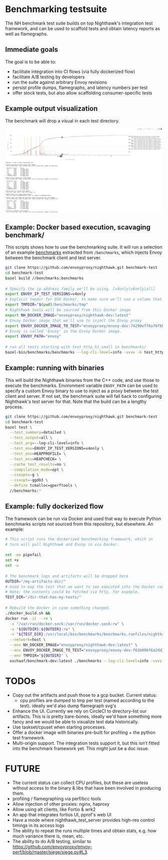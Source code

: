 # Benchmarking testsuite

The NH benchmark test suite builds on top Nighthawk's integration test framework, and
can be used to scaffold tests and obtain latency reports as well as flamegraphs.

## Immediate goals

The goal is to be able to:

- facilitate integration into CI flows (via fully dockerized flow)
- facilitate A/B testing by developers
- run the suite against arbitrary Envoy revisions
- persist profile dumps, flamegraphs, and latency numbers per test
- offer stock tests, but also allow scaffolding consumer-specific tests

## Example output visualization

The benchmark will drop a visual in each test directory.

![Example visualization](benchmark-visual-example.png)

## Example: Docker based execution, scavaging benchmark/

This scripts shows how to use the benchmarking suite.
It will run a selection of an example [benchmarks](test/test_discovery.py)
extracted from `/benchmarks`, which injects Envoy between the benchmark client and test server.

```bash
git clone https://github.com/envoyproxy/nighthawk.git benchmark-test
cd benchmark-test
bazel build //benchmarks:benchmarks

# Specify the ip address family we'll be using. [v4only|v6only|all]
export ENVOY_IP_TEST_VERSIONS=v4only
# Explicit tmpdir for OSX Docker, to make sure we'll use a volume that works when
export TMPDIR="$(pwd)/benchmarks/tmp"
# Nighthawk tools will be sourced from this Docker image
export NH_DOCKER_IMAGE="envoyproxy/nighthawk-dev:latest"
# Envoy Docker image that we'll use to inject the Envoy proxy
export ENVOY_DOCKER_IMAGE_TO_TEST="envoyproxy/envoy-dev:74290ef76a76fbbf50f072dc33438791f93f68c7"
# Envoy is called 'Envoy' in the Envoy Docker image.
export ENVOY_PATH="envoy"

# run all tests starting with test_http_h1_small in benchmarks/
bazel-bin/benchmarks/benchmarks --log-cli-level=info -vvvv -k test_http_h1_small benchmarks/
```

## Example: running with binaries

This will build the Nighthawk binaries from the C++ code, and use those to
execute the benchmarks. Environment variable `ENVOY_PATH` can be used to
specify a custom Envoy binary to use to inject as a proxy between the test
client and server. If not set, the benchmark suite will fall back to configuring
Nighthawk's test server for that. Note that the build can be a lengthy process.

```bash
git clone https://github.com/envoyproxy/nighthawk.git benchmark-test
cd benchmark-test
bazel test \
  --test_summary=detailed \
  --test_output=all \
  --test_arg=--log-cli-level=info \
  --test_env=ENVOY_IP_TEST_VERSIONS=v4only \
  --test_env=HEAPPROFILE= \
  --test_env=HEAPCHECK= \
  --cache_test_results=no \
  --compilation_mode=opt \
  --cxxopt=-g \
  --cxxopt=-ggdb3 \
  --define tcmalloc=gperftools \
  //benchmarks:*
```

## Example: fully dockerized flow

The framework can be run via Docker and used that way to execute
Python benchmarks scripts not sourced from this repository, but
elsewhere. An example:

```bash
# This script runs the dockerized benchmarking framework, which in
# turn will pull Nighthawk and Envoy in via Docker.

set -eo pipefail
set +x
set -u

# The benchmark logs and artifacts will be dropped here
OUTDIR="/my-artifacts-dir/"
# Used to map the test that we want to see executed into the Docker container
# Note: the contents could be fetched via http, for example.
TEST_DIR="/dir-that-has-my-tests/"

# Rebuild the Docker in case something changed.
./docker_build.sh &&
docker run -it --rm \
  -v "/var/run/docker.sock:/var/run/docker.sock:rw" \
  -v "${OUTDIR}:${OUTDIR}:rw" \
  -v "${TEST_DIR}:/usr/local/bin/benchmarks/benchmarks.runfiles/nighthawk/benchmarks/external_tests/" \
  --network=host \
  --env NH_DOCKER_IMAGE="envoyproxy/nighthawk-dev:latest" \
  --env ENVOY_DOCKER_IMAGE_TO_TEST="envoyproxy/envoy-dev:f61b096f6a2dd3a9c74b9a9369a6ea398dbe1f0f" \
  --env TMPDIR="${OUTDIR}" \
  oschaaf/benchmark-dev:latest ./benchmarks --log-cli-level=info -vvvv
```

# TODOs

- Copy out the artifacts and push those to a gcp bucket. Current status:
  - cpu profiles are dumped to tmp per test (named according to the test). ideally we'd
    also dump flamegraph svg's
- Enhance the UI. Currently we rely on CircleCI to directory-list our artifacts. This is
  is pretty bare-bones, ideally we'd have something more fancy and we would be able to
  visualize test data historically.
- Use taskset/cpuset when starting processes.
- Offer a docker image with binaries pre-built for profiling + the python test framework.
- Multi-origin support. The integration tests support it, but this isn't fitted into
  the benchmark framework yet. This _might_ just be a doc issue.

# FUTURE

- The current status can collect CPU profiles, but these are useless
  without access to the binary & libs that have been involved in producing them.
- profiling / flamegraphing via perf/bcc tools
- Allow injection of other proxies: nginx, haproxy
- Allow using alt clients, like Fortio & wrk2
- An app that integrates fortios UI, pprof's web UI
- Have a mode where nighthawk_test_server provides high-res control timings in its
  access logs
- The ability to repeat the runs multiple times and obtain stats, e.g. how much variance there is, mean, etc.
- The ability to do A/B testing, similar to https://github.com/envoyproxy/envoy-perf/blob/master/siege/siege.py#L3.
